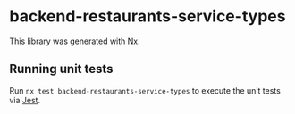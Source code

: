 # backend-restaurants-service-types

This library was generated with [Nx](https://nx.dev).

## Running unit tests

Run `nx test backend-restaurants-service-types` to execute the unit tests via [Jest](https://jestjs.io).
